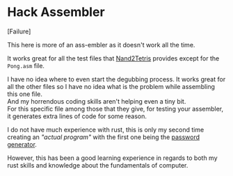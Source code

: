 # Hack Assembler

[Failure]

This here is more of an ass-embler as it doesn't work all the time.

It works great for all the test files that [Nand2Tetris](https://www.nand2tetris.org/) provides except for the `Pong.asm` file.

I have no idea where to even start the degubbing process. It works great for all the other files so I have no idea what is the problem while assembling this one file.\
And my horrendous coding skills aren't helping even a tiny bit.\
For this specific file among those that they give, for testing your assembler, it generates extra lines of code for some reason.

I do not have much experience with rust, this is only my second time creating an *"actual program"* with the first one being the [password generator](https://github.com/renamice/Password-Generator).

However, this has been a good learning experience in regards to both my rust skills and knowledge about the fundamentals of computer.
